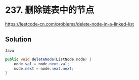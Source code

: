 # 237. 删除链表中的节点


<https://leetcode-cn.com/problems/delete-node-in-a-linked-list>

## Solution

`Java`

```java
public void deleteNode(ListNode node) {
    node.val = node.next.val;
    node.next = node.next.next;
}
```